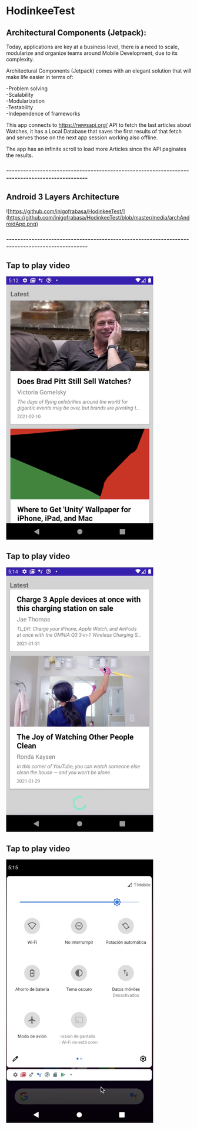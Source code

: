 # HodinkeeTest

## Architectural Components (Jetpack):
Today, applications are key at a business level, there is a need to scale, modularize and organize teams around Mobile Development, due to its complexity.

Architectural Components (Jetpack) comes with an elegant solution that will make life easier in terms of:

-Problem solving  
-Scalability  
-Modularization  
-Testability  
-Independence of frameworks  

This app connects to https://newsapi.org/ API to fetch the last articles about Watches, it has a Local Database that saves the first results of that fetch and serves those on the next app session working also offline.

The app has an infinite scroll to load more Articles since the API paginates the results.

### ----------------------------------------------------------------------------------------------

## Android 3 Layers Architecture
![https://github.com/inigofrabasa/HodinkeeTest/](https://github.com/inigofrabasa/HodinkeeTest/blob/master/media/archAndroidApp.png)

### ----------------------------------------------------------------------------------------------

## Tap to play video
[<img src="https://github.com/inigofrabasa/HodinkeeTest/blob/master/media/shotOne.png" alt="drawing" width="400"/>](https://drive.google.com/file/d/1rDvSKkiDd7fGh4swIqBuvksRLaovoBSC)

## Tap to play video
[<img src="https://github.com/inigofrabasa/HodinkeeTest/blob/master/media/shotTwo.png" alt="drawing" width="400"/>](https://drive.google.com/file/d/1AXmgMt03Hv873T1U3hwbv7hIZlpjrVvU)

## Tap to play video
[<img src="https://github.com/inigofrabasa/HodinkeeTest/blob/master/media/shotThree.png" alt="drawing" width="400"/>](https://drive.google.com/file/d/1pSfzB79p18vF7is4lBJ0TXx82zJVHLKX)

